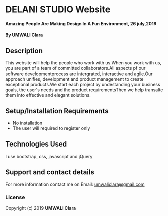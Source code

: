 # DELANI STUDIO Website
#### Amazing People Are Making Design In A Fun Environment, 26 july,2019
#### By **UMWALI Clara**
## Description
This website will help the people who work with us.When you work with us, you are part of a team of committed collaborators.All aspects pf our software developmentprocess are intergrated, interactive and agile.Our approach unifies, development and product management to create exceptional products.We start each project by undestanding your business goals, the user's needs and the product requirementsThen we help transalte them into effective and elegant solutions.
## Setup/Installation Requirements
* No installation
* The user will required to register only
## Technologies Used
I use bootstrap, css, javascript and jQuery
## Support and contact details
For more information contact me on Email: umwaliclara@gmail.com
### License
Copyright (c) 2019 **UMWALI Clara**
